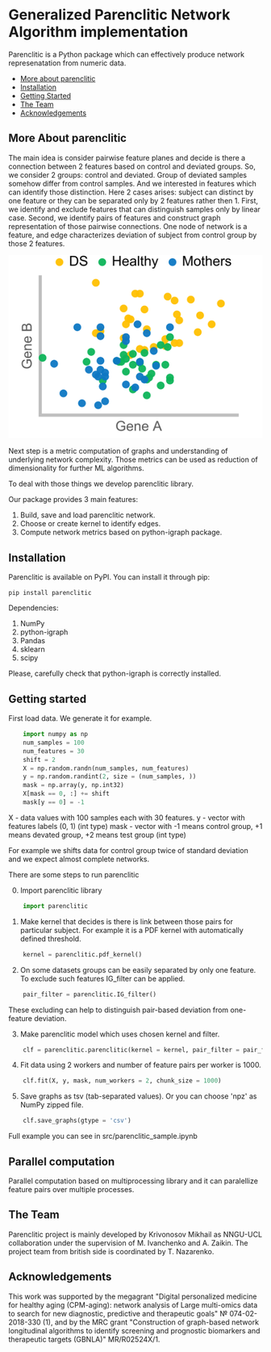 # Generalized Parenclitic Network Algorithm implementation

Parenclitic is a Python package which can effectively produce network represenatation from numeric data.

- [More about parenclitic](#more-about-parenclitic)
- [Installation](#installation)
- [Getting Started](#getting-started)
- [The Team](#the-team)
- [Acknowledgements](#acknowledgements)

## More About parenclitic

The main idea is consider pairwise feature planes and decide is there a connection between 2 features based on control and deviated groups.
So, we consider 2 groups: control and deviated. Group of deviated samples somehow differ from control samples.
And we interested in features which can identify those distinction.
Here 2 cases arises: subject can distinct by one feature or they can be separated only by 2 features rather then 1.
First, we identify and exclude features that can distinguish samples only by linear case.
Second, we identify pairs of features and construct graph representation of those pairwise connections.
One node of network is a feature, and edge characterizes deviation of subject from control group by those 2 features.

![Scatter of 3 groups: Siblings = Control, DS = Deviated, Mothers = Test](images/parenclitic_pair_scatter.png)

Next step is a metric computation of graphs and understanding of underlying network complexity. 
Those metrics can be used as reduction of dimensionality for further ML algorithms.

To deal with those things we develop parenclitic library.

Our package provides 3 main features:
1. Build, save and load parenclitic network.
2. Choose or create kernel to identify edges.
3. Compute network metrics based on python-igraph package.

## Installation

Parenclitic is available on PyPI. You can install it through pip:
```
pip install parenclitic
```
Dependencies:
1. NumPy
2. python-igraph
3. Pandas
4. sklearn
5. scipy

Please, carefully check that python-igraph is correctly installed.

## Getting started

First load data. We generate it for example.
```python
    import numpy as np
    num_samples = 100
    num_features = 30
    shift = 2
    X = np.random.randn(num_samples, num_features)
    y = np.random.randint(2, size = (num_samples, ))
    mask = np.array(y, np.int32)
    X[mask == 0, :] += shift
    mask[y == 0] = -1
```

X - data values with 100 samples each with 30 features. 
y - vector with features labels (0, 1) (int type)
mask - vector with -1 means control group, +1 means devated group, +2 means test group (int type)

For example we shifts data for control group twice of standard deviation and we expect almost complete networks.

There are some steps to run parenclitic

0. Import parenclitic library
```python
    import parenclitic
```

1. Make kernel that decides is there is link between those pairs for particular subject.
For example it is a PDF kernel with automatically defined threshold.
```python
    kernel = parenclitic.pdf_kernel()
```

2. On some datasets groups can be easily separated by only one feature. To exclude such features IG_filter can be applied.
```python
    pair_filter = parenclitic.IG_filter()
```
These excluding can help to distinguish pair-based deviation from one-feature deviation.

3. Make parenclitic model which uses chosen kernel and filter.
```python
    clf = parenclitic.parenclitic(kernel = kernel, pair_filter = pair_filter)
```

4. Fit data using 2 workers and number of feature pairs per worker is 1000.
```python
    clf.fit(X, y, mask, num_workers = 2, chunk_size = 1000)
```

5. Save graphs as tsv (tab-separated values). Or you can choose 'npz' as NumPy zipped file.
```python
    clf.save_graphs(gtype = 'csv')
```

Full example you can see in src/parenclitic_sample.ipynb

## Parallel computation

Parallel computation based on multiprocessing library and it can paralellize feature pairs over multiple processes.

## The Team

Parenclitic project is mainly developed by Krivonosov Mikhail as NNGU-UCL collaboration under the supervision of M. Ivanchenko and A. Zaikin.
The project team from british side is coordinated by T. Nazarenko.

## Acknowledgements

This work was supported by the megagrant "Digital personalized medicine for healthy aging (CPM-aging): network analysis of Large multi-omics data to search for new diagnostic, predictive and therapeutic goals" № 074-02-2018-330 (1), 
and by the MRC grant "Construction of graph-based network longitudinal algorithms to identify screening and prognostic biomarkers and therapeutic targets (GBNLA)" MR/R02524X/1.

